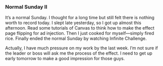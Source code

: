 ### Normal Sunday II
It’s a normal Sunday. I thought for a long time but still felt there is nothing worth to record today. I slept late yesterday, so I got up almost this afternoon. Read some tutorials of Canvas to think how to make the effect page flipping for ad injection. Then I just cooked for myself—simply fired rice. Finally ended the normal Sunday by watching Infinite Challenge.

Actually, I have much pressure on my work by the last week. I’m not sure if the leader or boss will ask me the process of the effect. I need to get up early tomorrow to make a good impression for those guys.
